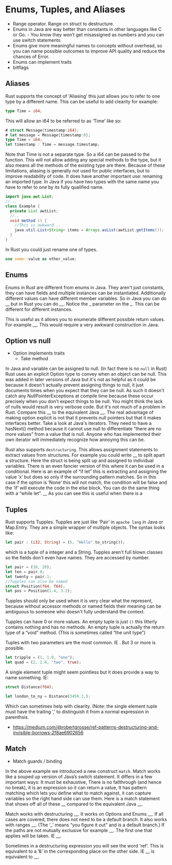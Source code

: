 # Enums, Tuples, and Aliases

  * Range operator. Range on struct to destructure.
  * Enums in Java are way better than constants in other languages like C or Go. - You know they won’t get misassigned as numbers and you can use switch statements
  * Enums give more meaningful names to concepts without overhead, so you can name possible outcomes to improve API quality and reduce the chances of Error.
  * Enums can implement traits
  * bitflags

## Aliases
Rust supports the concept of 'Aliasing’ this just allows you to refer to one type by a different name. This can be useful to add clearity for example:
```rust ,skt-main
type Time = i64;
```
This will allow an i64 to be referred to as ‘Time’ like so:
```rust ,skt-main
# struct Message{timestamp:i64};
# let message = Message{timestamp:0};
type Time = i64;
let timestamp : Time = message.timestamp;
```
Note that Time is not a separate type. So a i64 can be passed to the function. This will not allow adding any special methods to the type, but it also means all the methods of the existing type are there. Because of these limitations, aliasing is generally not used for public interfaces, but to improve readability of code. It does have another important use: renaming an imported type. In Java if you have two types with the same name you have to refer to one by its fully qualified name. 
```java
import java.awt.List;
//...
class Example {
  private List awtList;
  //..
  void method () {
    //This is awkward...
    java.util.List<String> items = Arrays.asList(awtList.getItems());
  }
}
```
In Rust you could just rename one of types.
```rust ,ignore
use some::value as other_value;
```

## Enums

Enums in Rust are different from enums in Java. They aren't just constants, they can have fields and multiple instances can be instantiated. Additionally different values can have different member variables. So in Java you can do __ but in Rust you can do __. Notice the _ parameter on the _. This can be different for different instances.

This is useful as it allows you to enumerate different possible return values. For example __. This would require a very awkward construction in Java.

## Option vs null
  * Option implements traits
    * Take method

In Java and variable can be assigned to null. (In fact there is no `null` in Rust) Rust uses an explicit Option type to convey when an object can be null. This was added in later versions of Java but it's not as helpful as it could be because it doesn't actually prevent assigning things to null, it just documents times when you expect that they can be null. As such it doesn't catch any NullPointerExceptions at compile time because these occur precisely when you don't expect things to be null. You might think the lack of nulls would result is very verbose code. But it's not much of a problem in Rust. Compare this __ to the equivalent Java __. The real advantage of making option explicit is not that it prevents null pointers but that it makes interfaces better. Take a look at Java's iterators. They need to have a hasNext() method because it cannot use null to differentiate “there are no more values” from a value that is null. Anyone who has implemented their own iterator will immediately recognize how annoying this can be.

Rust also supports `destructuring`. This allows assignment statements to extract values from structures. For example you could write __ to split apart a structure. Here the struct is being split up and assigned to individual variables. There is an even fancier version of this where it can be used in a conditional. Here is an example of “if let” this is extracting and assigning the value ‘x’ but does so only if the surrounding pattern matches. So in this case if the option is ‘None’ this will not match, the condition will be false and the ‘if’ will execute the code in the else block. You can do the same thing with a “while let”. __ As you can see this is useful when there is a 

## Tuples

Rust supports Tupples. Tupples are just like 'Pair’ in `apache lang` in Java or Map.Entry. They are a simple wrapper of multiple objects. The syntax looks like:
```rust ,skt-main
let pair : (i32, String) = (5, "Hello".to_string()); 
```
which is a tuple of a integer and a String. Tupples aren't full blown classes so the fields don't even have names. They are accessed by number. 
```rust ,skt-main
let pair = (10, 20);
let ten = pair.0;
let twenty = pair.1;
//Tupples can also be named
struct Position(f64, f64);
let pos = Position(1.4, 3.2);
```
Tupples should only be used when it is very clear what the represent, because without accessor methods or named fields their meaning can be ambiguous to someone who doesn't fully understand the context.

Tupples can have 0 or more values. An empty tuple is just `()` this litterly contains nothing and has no methods. An empty tuple is actually the return type of a “void” method. (This is sometimes called “the unit type”) 

Tuples with two parameters are the most common. IE . But 3 or more is possible. 
```rust ,skt-main
let tripple = (1, 1.0, "one");
let quad = (2, 2.0, "two", true);
```
A single element tuple might seem pointless but it does provide a way to name something. IE: 
```rust ,skt-main
struct Distance(f64);

let london_to_ny = Distance(3459.3,);
```
Which can sometimes help with clearity. (Note: the single element tuple must have the trailing ‘,’ to distinguish it from a normal expression in parenthsis.
  * https://medium.com/@robertgrosse/ref-patterns-destructuring-and-invisible-borrows-2f8ae6902656

## Match
  * Match guards / binding

In the above example we introduced a new construct `match`. Match works like a souped up version of Java’s switch statement. It differs in a few important ways: It must be exhaustive, There is no fallthrough (and hence no break), it is an expression so it can return a value, It has pattern matching which lets you define what to match against, it can capture variables so the right hand side can use them. Here is a match statement that shows off all of these __ compared to the equivalent Java __. 

Match works with destructuring __. It works on Options and Enums __. If all cases are covered, there does not need to be a default branch. It also works with ranges __. (The ‘_’ means “you figure it out” and is a default branch.) If the paths are not mutually exclusive for example __. The first one that applies will be taken. IE __.

Sometimes in a destructuring expression you will see the word 'ref’. This is equivalent to a ‘&’ in the corresponding place on the other side. IE __ is equivalent to __.
